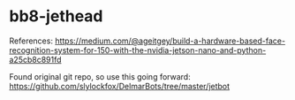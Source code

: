 # bb8-jethead
References:
https://medium.com/@ageitgey/build-a-hardware-based-face-recognition-system-for-150-with-the-nvidia-jetson-nano-and-python-a25cb8c891fd

Found original git repo, so use this going forward:
https://github.com/slylockfox/DelmarBots/tree/master/jetbot
